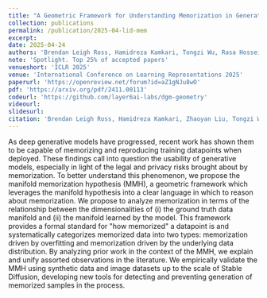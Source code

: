 ```yaml
---
title: "A Geometric Framework for Understanding Memorization in Generative Models"
collection: publications
permalink: /publication/2025-04-lid-mem
excerpt: 
date: 2025-04-24
authors: 'Brendan Leigh Ross, Hamidreza Kamkari, Tongzi Wu, Rasa Hosseinzadeh, Zhaoyan Liu, George Stein, <b>Jesse C. Cresswell</b>, Gabriel Loaiza-Ganem'
note: 'Spotlight. Top 25% of accepted papers'
venueshort: 'ICLR 2025'
venue: 'International Conference on Learning Representations 2025'
paperurl: 'https://openreview.net/forum?id=aZ1gNJu8wO'
pdf: 'https://arxiv.org/pdf/2411.00113'
codeurl: 'https://github.com/layer6ai-labs/dgm-geometry'
videourl:
slidesurl:
citation: 'Brendan Leigh Ross, Hamidreza Kamkari, Zhaoyan Liu, Tongzi Wu, George Stein, Gabriel Loaiza-Ganem, Jesse C. Cresswell. A Geometric Framework for Understanding Memorization in Generative Models. ICLR 2025'
---
```

As deep generative models have progressed, recent work has shown them to be capable of memorizing and reproducing training datapoints when deployed. These findings call into question the usability of generative models, especially in light of the legal and privacy risks brought about by memorization. To better understand this phenomenon, we propose the manifold memorization hypothesis (MMH), a geometric framework which leverages the manifold hypothesis into a clear language in which to reason about memorization. We propose to analyze memorization in terms of the relationship between the dimensionalities of (i) the ground truth data manifold and (ii) the manifold learned by the model. This framework provides a formal standard for "how memorized" a datapoint is and systematically categorizes memorized data into two types: memorization driven by overfitting and memorization driven by the underlying data distribution. By analyzing prior work in the context of the MMH, we explain and unify assorted observations in the literature. We empirically validate the MMH using synthetic data and image datasets up to the scale of Stable Diffusion, developing new tools for detecting and preventing generation of memorized samples in the process.